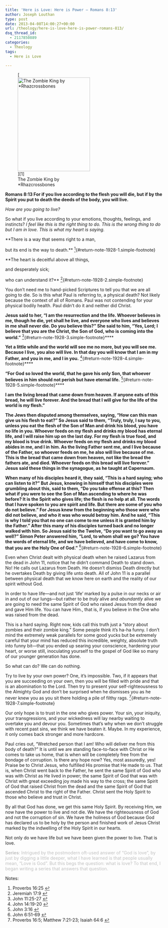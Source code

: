 ```yaml
---
title: 'Here is Love: Here is Power – Romans 8:13'
author: Joseph Louthan
type: post
date: 2013-04-08T14:00:27+00:00
url: /theology/here-is-love-here-is-power-romans-813/
dsq_thread_id:
  - 2117850889
categories:
  - Theology
tags:
  - Here is Love

---
```

<figure id="attachment_1930" style="width: 231px" class="wp-caption alignright">[<img class="size-medium wp-image-1930" src="https://i1.wp.com/theologic.us/wp-content/uploads/2013/04/the_zombie_king_by_rhazcrossbones-d3470ff.png?resize=231%2C300" alt="The Zombie King by *Rhazcrossbones" width="231" height="300" data-recalc-dims="1" />][1]<figcaption class="wp-caption-text">The Zombie King by *Rhazcrossbones</figcaption></figure>

**Romans 8:13 For if you live according to the flesh you will die, but if by the Spirit you put to death the deeds of the body, you will live.**

_How are you going to live?_

So what if you live according to your emotions, thoughts, feelings, and instincts? _I feel like this is the right thing to do. This is the wrong thing to do but I am in love. This is what my heart is saying._

**There is a way that seems right to a man,
  
but its end is the way to death.** [<sup>1</sup>][2]{#return-note-1928-1.simple-footnote}

**The heart is deceitful above all things,
  
and desperately sick;
  
who can understand it?** [<sup>2</sup>][3]{#return-note-1928-2.simple-footnote}

You don’t need me to hand-picked Scriptures to tell you that we are all going to die. So is this what Paul is referring to, a physical death? Not likely because the context of all of Romans. Paul was not contending for your physical bodily health. Paul didn’t do it and neither did Christ.

**Jesus said to her, “I am the resurrection and the life. Whoever believes in me, though he die, yet shall he live, and everyone who lives and believes in me shall never die. Do you believe this?” She said to him, “Yes, Lord; I believe that you are the Christ, the Son of God, who is coming into the world.”** [<sup>3</sup>][4]{#return-note-1928-3.simple-footnote}****

**Yet a little while and the world will see me no more, but you will see me. Because I live, you also will live. In that day you will know that I am in my Father, and you in me, and I in you.** [<sup>4</sup>][5]{#return-note-1928-4.simple-footnote}****

**“For God so loved the world, that he gave his only Son, that whoever believes in him should not perish but have eternal life.** [<sup>5</sup>][6]{#return-note-1928-5.simple-footnote}****

**I am the living bread that came down from heaven. If anyone eats of this bread, he will live forever. And the bread that I will give for the life of the world is my flesh.”**

**The Jews then disputed among themselves, saying, “How can this man give us his flesh to eat?” So Jesus said to them, “Truly, truly, I say to you, unless you eat the flesh of the Son of Man and drink his blood, you have no life in you. Whoever feeds on my flesh and drinks my blood has eternal life, and I will raise him up on the last day. For my flesh is true food, and my blood is true drink. Whoever feeds on my flesh and drinks my blood abides in me, and I in him. As the living Father sent me, and I live because of the Father, so whoever feeds on me, he also will live because of me. This is the bread that came down from heaven, not like the bread the fathers ate, and died. Whoever feeds on this bread will live forever.” Jesus said these things in the synagogue, as he taught at Capernaum.**

**When many of his disciples heard it, they said, “This is a hard saying; who can listen to it?” But Jesus, knowing in himself that his disciples were grumbling about this, said to them, “Do you take offense at this? Then what if you were to see the Son of Man ascending to where he was before? It is the Spirit who gives life; the flesh is no help at all. The words that I have spoken to you are spirit and life. But there are some of you who do not believe.” For Jesus knew from the beginning who those were who did not believe, and who it was who would betray him. And he said, “This is why I told you that no one can come to me unless it is granted him by the Father.” After this many of his disciples turned back and no longer walked with him. So Jesus said to the Twelve, “Do you want to go away as well?” Simon Peter answered him, “Lord, to whom shall we go? You have the words of eternal life, and we have believed, and have come to know, that you are the Holy One of God.”** [<sup>6</sup>][7]{#return-note-1928-6.simple-footnote}

Even when Christ dealt with physical death when he raised Lazarus from the dead in John 11, notice that he didn’t command Death to stand down. No! He calls out Lazarus from Death. He doesn’t dismiss Death directly but he overtakes Death by giving life unto death. All of John 11 is a parallel between physical death that we know here on earth and the reality of our spirit without God.

In order to have life—and not just ‘life’ marked by a pulse in our necks or air in and out of our lungs—but rather to be _truly_ alive and _abundantly_ alive we are going to need the same Spirit of God who raised Jesus from the dead and gave Him life. You can have Him., that is, if you believe in the One who was raised from the dead.

This is a hard saying. Right now, kids call this truth just a “story about zombies and their zombie king.” Some people think it’s ha-ha funny. I don’t mind the extremely weak parallels for some good yucks but be extremely careful that your mind has reduced this incredible, weighty, absolute truth into funny bit—that you ended up searing your conscience, hardening your heart, or worse still, inoculating yourself to the gospel of God like so many of our younger generation has done.

So what can do? We can do nothing.

Try to live by your own power? One, it’s impossible. Two, if it appears that you are succeeding on your own, then you will be filled with pride and that is an abomination to the Lord. Then try to present your self-righteousness to the Almighty God and don’t be surprised when he dismisses you as he never knew you as you sit there holding a pile of filthy rags. [<sup>7</sup>][8]{#return-note-1928-7.simple-footnote}

Our only hope is to trust in the one who gives power. Your sin, your iniquity, your transgressions, and your wickedness will lay nearby waiting to overtake you and devour you. Sometimes that’s why when we don’t struggle with recent past sins, we think we have beaten it. Maybe. In my experience, it only comes back stronger and more hardcore.

Paul cries out, “Wretched person that I am! Who will deliver me from this body of death?” It is until we are standing face-to-face with Christ or He comes to take us home, that is when will be completely free from the bondage of corruption. Is there any hope now? Yes, most assuredly, yes! Praise be to Christ Jesus, who fulfilled His promise that He made to us. That is, when Christ went back to the Father, he sent the same Spirit of God who was with Christ as He lived in power; the same Spirit of God that was with Christ with great exceeding joy made his way to the cross; the same Spirit of God that raised Christ from the dead and the same Spirit of God that ascended Christ to the right of the Father. Christ sent the Holy Spirit to those who believe and trust in Christ.

By all that God has done, we get this same Holy Spirit. By receiving Him, we now have the power to live and not die. We have the righteousness of God and not the corruption of sin. We have the holiness of God because God has declared us to be holy by the person and finished work of Jesus Christ marked by the indwelling of the Holy Spirit in our hearts.

Not only do we have life but we have been given the power to live. That is love.

<span style="color: #c0c0c0;"><strong>Series</strong>: Intrigued by the postmodern oft-used answer of “God is love”, by just by digging a little deeper, what I have learned is that people usually mean, “Love is God”. But this begs the question: what is love? To that end, I began writing a series that answers that question.</span>

<div class="simple-footnotes">
  <p class="notes">
    Notes:
  </p>
  
  <ol>
    <li id="note-1928-1">
      Proverbs 16:25 <a href="#return-note-1928-1">&#8617;</a>
    </li>
    <li id="note-1928-2">
      Jeremiah 17:9 <a href="#return-note-1928-2">&#8617;</a>
    </li>
    <li id="note-1928-3">
      John 11:25-27 <a href="#return-note-1928-3">&#8617;</a>
    </li>
    <li id="note-1928-4">
      John 14:19-20 <a href="#return-note-1928-4">&#8617;</a>
    </li>
    <li id="note-1928-5">
      John 3:16 <a href="#return-note-1928-5">&#8617;</a>
    </li>
    <li id="note-1928-6">
      John 6:51-69 <a href="#return-note-1928-6">&#8617;</a>
    </li>
    <li id="note-1928-7">
      Proverbs 16:5; Matthew 7:21-23; Isaiah 64:6 <a href="#return-note-1928-7">&#8617;</a>
    </li>
  </ol>
</div>

 [1]: http://rhazcrossbones.deviantart.com/art/The-Zombie-King-188444139
 [2]: #note-1928-1 "Proverbs 16:25"
 [3]: #note-1928-2 "Jeremiah 17:9"
 [4]: #note-1928-3 "John 11:25-27"
 [5]: #note-1928-4 "John 14:19-20"
 [6]: #note-1928-5 "John 3:16"
 [7]: #note-1928-6 "John 6:51-69"
 [8]: #note-1928-7 "Proverbs 16:5; Matthew 7:21-23; Isaiah 64:6"